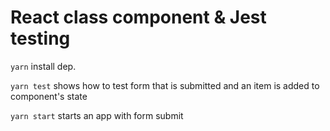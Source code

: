 # React class component & Jest testing

`yarn` install dep.

`yarn test` shows how to test form that is submitted and an item is added to component's state

`yarn start` starts an app with form submit